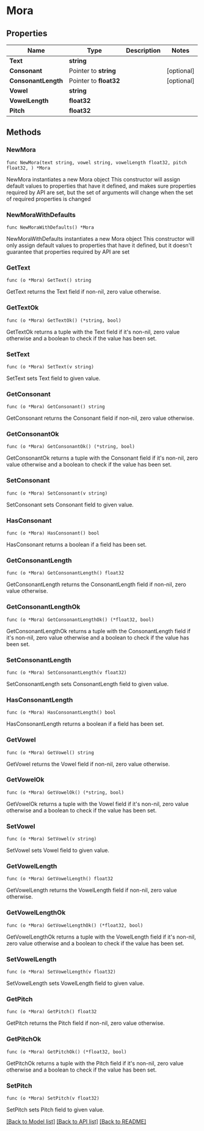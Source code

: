 # Mora

## Properties

Name | Type | Description | Notes
------------ | ------------- | ------------- | -------------
**Text** | **string** |  |
**Consonant** | Pointer to **string** |  | [optional]
**ConsonantLength** | Pointer to **float32** |  | [optional]
**Vowel** | **string** |  |
**VowelLength** | **float32** |  |
**Pitch** | **float32** |  |

## Methods

### NewMora

`func NewMora(text string, vowel string, vowelLength float32, pitch float32, ) *Mora`

NewMora instantiates a new Mora object
This constructor will assign default values to properties that have it defined,
and makes sure properties required by API are set, but the set of arguments
will change when the set of required properties is changed

### NewMoraWithDefaults

`func NewMoraWithDefaults() *Mora`

NewMoraWithDefaults instantiates a new Mora object
This constructor will only assign default values to properties that have it defined,
but it doesn't guarantee that properties required by API are set

### GetText

`func (o *Mora) GetText() string`

GetText returns the Text field if non-nil, zero value otherwise.

### GetTextOk

`func (o *Mora) GetTextOk() (*string, bool)`

GetTextOk returns a tuple with the Text field if it's non-nil, zero value otherwise
and a boolean to check if the value has been set.

### SetText

`func (o *Mora) SetText(v string)`

SetText sets Text field to given value.

### GetConsonant

`func (o *Mora) GetConsonant() string`

GetConsonant returns the Consonant field if non-nil, zero value otherwise.

### GetConsonantOk

`func (o *Mora) GetConsonantOk() (*string, bool)`

GetConsonantOk returns a tuple with the Consonant field if it's non-nil, zero value otherwise
and a boolean to check if the value has been set.

### SetConsonant

`func (o *Mora) SetConsonant(v string)`

SetConsonant sets Consonant field to given value.

### HasConsonant

`func (o *Mora) HasConsonant() bool`

HasConsonant returns a boolean if a field has been set.

### GetConsonantLength

`func (o *Mora) GetConsonantLength() float32`

GetConsonantLength returns the ConsonantLength field if non-nil, zero value otherwise.

### GetConsonantLengthOk

`func (o *Mora) GetConsonantLengthOk() (*float32, bool)`

GetConsonantLengthOk returns a tuple with the ConsonantLength field if it's non-nil, zero value otherwise
and a boolean to check if the value has been set.

### SetConsonantLength

`func (o *Mora) SetConsonantLength(v float32)`

SetConsonantLength sets ConsonantLength field to given value.

### HasConsonantLength

`func (o *Mora) HasConsonantLength() bool`

HasConsonantLength returns a boolean if a field has been set.

### GetVowel

`func (o *Mora) GetVowel() string`

GetVowel returns the Vowel field if non-nil, zero value otherwise.

### GetVowelOk

`func (o *Mora) GetVowelOk() (*string, bool)`

GetVowelOk returns a tuple with the Vowel field if it's non-nil, zero value otherwise
and a boolean to check if the value has been set.

### SetVowel

`func (o *Mora) SetVowel(v string)`

SetVowel sets Vowel field to given value.

### GetVowelLength

`func (o *Mora) GetVowelLength() float32`

GetVowelLength returns the VowelLength field if non-nil, zero value otherwise.

### GetVowelLengthOk

`func (o *Mora) GetVowelLengthOk() (*float32, bool)`

GetVowelLengthOk returns a tuple with the VowelLength field if it's non-nil, zero value otherwise
and a boolean to check if the value has been set.

### SetVowelLength

`func (o *Mora) SetVowelLength(v float32)`

SetVowelLength sets VowelLength field to given value.

### GetPitch

`func (o *Mora) GetPitch() float32`

GetPitch returns the Pitch field if non-nil, zero value otherwise.

### GetPitchOk

`func (o *Mora) GetPitchOk() (*float32, bool)`

GetPitchOk returns a tuple with the Pitch field if it's non-nil, zero value otherwise
and a boolean to check if the value has been set.

### SetPitch

`func (o *Mora) SetPitch(v float32)`

SetPitch sets Pitch field to given value.

[[Back to Model list]](../README.md#documentation-for-models) [[Back to API list]](../README.md#documentation-for-api-endpoints) [[Back to README]](../README.md)
